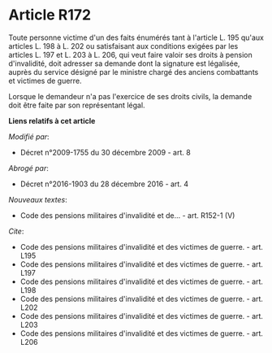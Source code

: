 # Article R172

Toute personne victime d'un des faits énumérés tant à l'article L. 195 qu'aux articles L. 198 à L. 202 ou satisfaisant aux
conditions exigées par les articles L. 197 et L. 203 à L. 206, qui veut faire valoir ses droits à pension d'invalidité, doit
adresser sa demande dont la signature est légalisée, auprès du service désigné par le ministre chargé des anciens combattants
et victimes de guerre. 

Lorsque le demandeur n'a pas l'exercice de ses droits civils, la demande doit être faite par son représentant légal.

**Liens relatifs à cet article**

_Modifié par_:

  - Décret n°2009-1755 du 30 décembre 2009 - art. 8

_Abrogé par_:

  - Décret n°2016-1903 du 28 décembre 2016 - art. 4

_Nouveaux textes_:

  - Code des pensions militaires d'invalidité et de... - art. R152-1 (V)

_Cite_:

  - Code des pensions militaires d'invalidité et des victimes de guerre. - art. L195
  - Code des pensions militaires d'invalidité et des victimes de guerre. - art. L197
  - Code des pensions militaires d'invalidité et des victimes de guerre. - art. L198
  - Code des pensions militaires d'invalidité et des victimes de guerre. - art. L202
  - Code des pensions militaires d'invalidité et des victimes de guerre. - art. L203
  - Code des pensions militaires d'invalidité et des victimes de guerre. - art. L206
